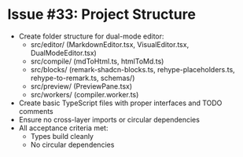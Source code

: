# Issue #33: Project Structure

- Create folder structure for dual-mode editor:
  - src/editor/ (MarkdownEditor.tsx, VisualEditor.tsx, DualModeEditor.tsx)
  - src/compile/ (mdToHtml.ts, htmlToMd.ts)
  - src/blocks/ (remark-shadcn-blocks.ts, rehype-placeholders.ts, rehype-to-remark.ts, schemas/)
  - src/preview/ (PreviewPane.tsx)
  - src/workers/ (compiler.worker.ts)
- Create basic TypeScript files with proper interfaces and TODO comments
- Ensure no cross-layer imports or circular dependencies
- All acceptance criteria met:
  - Types build cleanly
  - No circular dependencies
